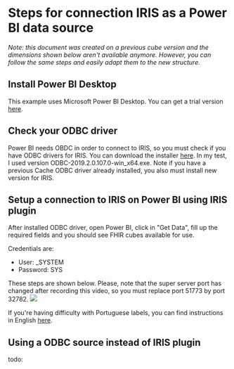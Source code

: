 # Steps for connection IRIS as a Power BI data source

*Note: this document was created on a previous cube version and the dimensions shown below aren't available anymore. However, you can follow the same steps and easily adapt them to the new structure.*

## Install Power BI Desktop

This example uses Microsoft Power BI Desktop. You can get a trial version [here](https://powerbi.microsoft.com/en-us/get-started/).

## Check your ODBC driver

Power BI needs OBDC in order to connect to IRIS, so you must check if you have ODBC drivers for IRIS. You can download the installer [here](ftp://ftp.intersystems.com/pub/iris/odbc/2019/). In my test, I used version ODBC-2019.2.0.107.0-win_x64.exe.
Note if you have a previous Cache ODBC driver already installed, you also must install new version for IRIS.

## Setup a connection to IRIS on Power BI using IRIS plugin

After installed ODBC driver, open Power BI, click in "Get Data", fill up the required fields and you should see FHIR cubes available for use.

Credentials are:

* User: _SYSTEM
* Password: SYS

These steps are shown below. Please, note that the super server port has changed after recording this video, so you must replace port 51773 by port 32782.
<img src="https://raw.githubusercontent.com/jrpereirajr/iris-fhir-analytics/master/img/esNeBGOCPp.gif"></img>

If you're having difficulty with Portuguese labels, you can find instructions in English [here](https://youtu.be/MmrePiLBDac?t=1858).

## Using a ODBC source instead of IRIS plugin

todo: